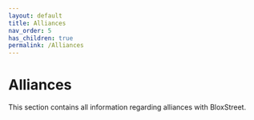 ```yaml
---
layout: default
title: Alliances
nav_order: 5
has_children: true
permalink: /Alliances
---
```


# Alliances
This section contains all information regarding alliances with BloxStreet.
